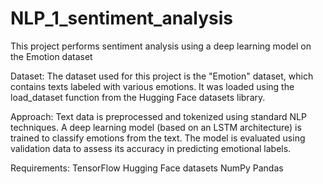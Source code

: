 # NLP_1_sentiment_analysis

This project performs sentiment analysis using a deep learning model on the Emotion dataset

Dataset:
The dataset used for this project is the "Emotion" dataset, which contains texts labeled with various emotions. It was loaded using the load_dataset function from the Hugging Face datasets library.

Approach:
Text data is preprocessed and tokenized using standard NLP techniques.
A deep learning model (based on an LSTM architecture) is trained to classify emotions from the text.
The model is evaluated using validation data to assess its accuracy in predicting emotional labels.

Requirements:
TensorFlow
Hugging Face datasets
NumPy
Pandas
